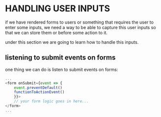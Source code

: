 # HANDLING USER INPUTS

if we have rendered forms to users or something that requires the user to enter some inputs, we need a way to be able to capture this user inputs so that we can store them or before some action to it.

under this section we are going to learn how to handle this inputs.


## listening to submit events on forms

one thing we can do is listen to submit events on forms:

```javascript
...
<form onSubmit={event => {
    event.preventDefault()
    functionToActionEvent()
    }}>
    // your form logic goes in here...
</form>
...
```